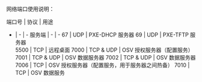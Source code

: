 网络端口使用说明：

端口号 |  协议  |  用途
- | -  | -
服务端  |  -      |   - 
67    |    UDP      | PXE-DHCP 服务器
69    |    UDP      | PXE-TFTP 服务器  
5500  |    TCP      | 远程桌面
7000  |    TCP & UDP | OSV 授权服务器（配置服务）
7001  |    TCP & UDP | OSV 数据服务器
7002  |    TCP & UDP | OSV 数据服务器
7006  |    TCP       | OSV 授权服务器（配置服务，用于服务器之间热备）
7010  |    TCP       | OSV 数据服务 

